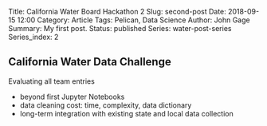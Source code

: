 Title: California Water Board Hackathon 2
Slug: second-post
Date: 2018-09-15 12:00
Category: Article
Tags: Pelican, Data Science
Author: John Gage
Summary: My first post.
Status: published
Series: water-post-series
Series_index: 2



## California Water Data Challenge ##

Evaluating all team entries
  - beyond first Jupyter Notebooks
  - data cleaning cost: time, complexity, data dictionary
  - long-term integration with existing state and local data collection
